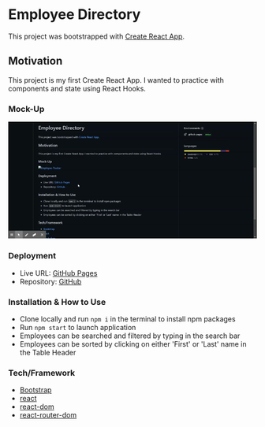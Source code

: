 # Employee Directory

This project was bootstrapped with [Create React App](https://github.com/facebook/create-react-app). 

## Motivation

This project is my first Create React App. I wanted to practice with components and state using React Hooks. 

### Mock-Up
![Employee-Tracker](./assets/employee-directory.gif)

### Deployment
* Live URL: [GitHub Pages](https://rayna-v.github.io/employee-directory/)
* Repository: [GitHub](https://github.com/rayna-v/employee-directory)

### Installation & How to Use
* Clone locally and run ```npm i``` in the terminal to install npm packages
* Run ```npm start``` to launch application
* Employees can be searched and filtered by typing in the search bar 
* Employees can be sorted by clicking on either 'First' or 'Last' name in the Table Header

### Tech/Framework 
* [Bootstrap](https://getbootstrap.com/docs/4.5/getting-started/introduction/)
* [react](https://www.npmjs.com/package/react)
* [react-dom](https://www.npmjs.com/package/react-dom)
* [react-router-dom](https://www.npmjs.com/package/react-router-dom)




